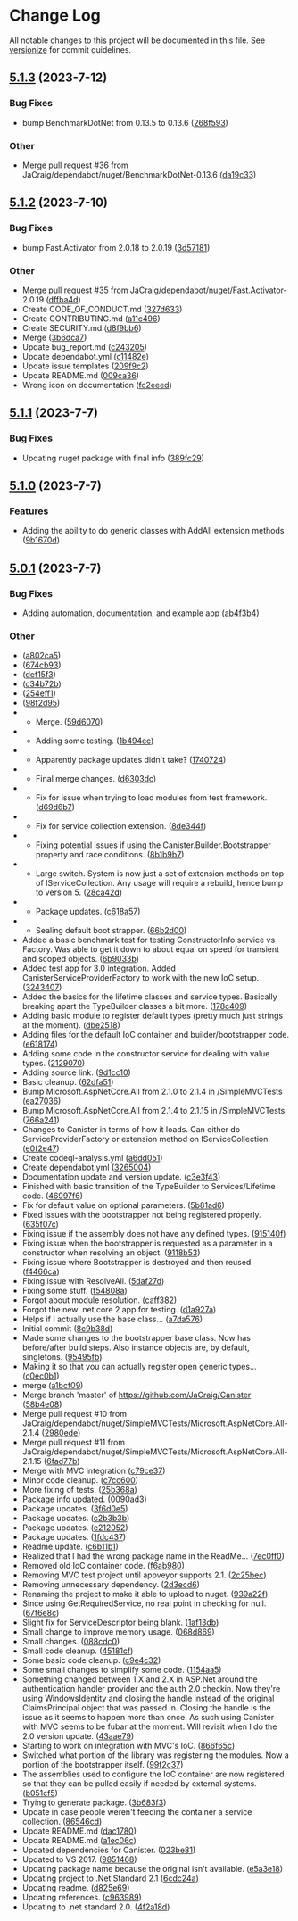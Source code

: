 # Change Log

All notable changes to this project will be documented in this file. See [versionize](https://github.com/versionize/versionize) for commit guidelines.

<a name="5.1.3"></a>
## [5.1.3](https://www.github.com/JaCraig/Canister/releases/tag/v5.1.3) (2023-7-12)

### Bug Fixes

* bump BenchmarkDotNet from 0.13.5 to 0.13.6 ([268f593](https://www.github.com/JaCraig/Canister/commit/268f5932a0abefe5f2144e17e6d1ad1036f09ef0))

### Other

* Merge pull request #36 from JaCraig/dependabot/nuget/BenchmarkDotNet-0.13.6 ([da19c33](https://www.github.com/JaCraig/Canister/commit/da19c3335a96de034df6d481dd2330f4f90d241d))

<a name="5.1.2"></a>
## [5.1.2](https://www.github.com/JaCraig/Canister/releases/tag/v5.1.2) (2023-7-10)

### Bug Fixes

* bump Fast.Activator from 2.0.18 to 2.0.19 ([3d57181](https://www.github.com/JaCraig/Canister/commit/3d571814f2569ea4f43c723da8bb78d0a25c42cd))

### Other

* Merge pull request #35 from JaCraig/dependabot/nuget/Fast.Activator-2.0.19 ([dffba4d](https://www.github.com/JaCraig/Canister/commit/dffba4d991455fa04514dcb3238cf66234541288))
* Create CODE_OF_CONDUCT.md ([327d633](https://www.github.com/JaCraig/Canister/commit/327d633454e0d56859be1323d759328dd87f4377))
* Create CONTRIBUTING.md ([a11c496](https://www.github.com/JaCraig/Canister/commit/a11c496d4ba8c289169f7437ae58aff732e4ed5b))
* Create SECURITY.md ([d8f9bb6](https://www.github.com/JaCraig/Canister/commit/d8f9bb60cd55d24fb46e4989984d298c9fd6761b))
* Merge ([3b6dca7](https://www.github.com/JaCraig/Canister/commit/3b6dca7c5ac9e963d6958d458d78cf4dd08c21ae))
* Update bug_report.md ([c243205](https://www.github.com/JaCraig/Canister/commit/c2432059ce680bba03c91675f3c76cf4d7a4ded1))
* Update dependabot.yml ([c11482e](https://www.github.com/JaCraig/Canister/commit/c11482e0742363408b680a2a1ab4d2fecd933733))
* Update issue templates ([209f9c2](https://www.github.com/JaCraig/Canister/commit/209f9c2f3ae689380f2e7e711d9aebad565aa5ff))
* Update README.md ([009ca36](https://www.github.com/JaCraig/Canister/commit/009ca3668780ad239ea871f59ac9f35f576d4929))
* Wrong icon on documentation ([fc2eeed](https://www.github.com/JaCraig/Canister/commit/fc2eeed19480af811a779e565babebe71ec6cd19))

<a name="5.1.1"></a>
## [5.1.1](https://www.github.com/JaCraig/Canister/releases/tag/v5.1.1) (2023-7-7)

### Bug Fixes

* Updating nuget package with final info ([389fc29](https://www.github.com/JaCraig/Canister/commit/389fc29c437650897eab1658f5884ebc65f069e8))

<a name="5.1.0"></a>
## [5.1.0](https://www.github.com/JaCraig/Canister/releases/tag/v5.1.0) (2023-7-7)

### Features

* Adding the ability to do generic classes with AddAll extension methods ([9b1670d](https://www.github.com/JaCraig/Canister/commit/9b1670decb7bf4566a6b0a38dff8d39717c2d54b))

<a name="5.0.1"></a>
## [5.0.1](https://www.github.com/JaCraig/Canister/releases/tag/v5.0.1) (2023-7-7)

### Bug Fixes

* Adding automation, documentation, and example app ([ab4f3b4](https://www.github.com/JaCraig/Canister/commit/ab4f3b490a414aed39f995786f5a9b7405ad312e))

### Other

*  ([a802ca5](https://www.github.com/JaCraig/Canister/commit/a802ca5d558dc62c0d6fb540a0cc6724c874a82e))
*  ([674cb93](https://www.github.com/JaCraig/Canister/commit/674cb93644919656dde8257ddcf6e951e02b74df))
*  ([def15f3](https://www.github.com/JaCraig/Canister/commit/def15f3bff09620c23e5a616bc84e1e442f2c59b))
*  ([c34b72b](https://www.github.com/JaCraig/Canister/commit/c34b72b246d40f74ef12b538188d99935b1789e4))
*  ([254eff1](https://www.github.com/JaCraig/Canister/commit/254eff121aa6a28b50e499fd206352ee0d1ade47))
*  ([98f2d95](https://www.github.com/JaCraig/Canister/commit/98f2d95936980b2eec0b23ef53aa050c1ae68b8e))
* -  Merge. ([59d6070](https://www.github.com/JaCraig/Canister/commit/59d60706618dc3d0f34f516a461c6e8e7d8cc48d))
* - Adding some testing. ([1b494ec](https://www.github.com/JaCraig/Canister/commit/1b494ec0d7e51ca0a77ae8b26c1548cb005214de))
* - Apparently package updates didn't take? ([1740724](https://www.github.com/JaCraig/Canister/commit/1740724bbc001d83c7ee3682fc89bdafce33ed53))
* - Final merge changes. ([d6303dc](https://www.github.com/JaCraig/Canister/commit/d6303dc3465765918fb166e575fd47ed0f6259d7))
* - Fix for issue when trying to load modules from test framework. ([d69d6b7](https://www.github.com/JaCraig/Canister/commit/d69d6b7c2e41f811cdf722b9a5240099d8dd5d89))
* - Fix for service collection extension. ([8de344f](https://www.github.com/JaCraig/Canister/commit/8de344f36aa212da3b8ef2885a9948de9c27face))
* - Fixing potential issues if using the Canister.Builder.Bootstrapper property and race conditions. ([8b1b9b7](https://www.github.com/JaCraig/Canister/commit/8b1b9b7a702336730eeddabcc1648e1ac385fe24))
* - Large switch. System is now just a set of extension methods on top of IServiceCollection. Any usage will require a rebuild, hence bump to version 5. ([28ca42d](https://www.github.com/JaCraig/Canister/commit/28ca42dbbea9892fed55d2c576f3e033d5138029))
* - Package updates. ([c618a57](https://www.github.com/JaCraig/Canister/commit/c618a57585194522e764cc201db9871425af2eea))
* - Sealing default boot strapper. ([66b2d00](https://www.github.com/JaCraig/Canister/commit/66b2d00f7567da502cbdf7f2ffa523ef247cec3f))
* Added a basic benchmark test for testing ConstructorInfo service vs Factory. Was able to get it down to about equal on speed for transient and scoped objects. ([6b9033b](https://www.github.com/JaCraig/Canister/commit/6b9033b626c7b0a665e28f302b94d9df683812da))
* Added test app for 3.0 integration. Added CanisterServiceProviderFactory to work with the new IoC setup. ([3243407](https://www.github.com/JaCraig/Canister/commit/32434075c1f8718f30194b3be85554644151f7df))
* Added the basics for the lifetime classes and service types. Basically breaking apart the TypeBuilder classes a bit more. ([178c409](https://www.github.com/JaCraig/Canister/commit/178c409e8f3318940af366bd8b08987b77ab39aa))
* Adding basic module to register default types (pretty much just strings at the moment). ([dbe2518](https://www.github.com/JaCraig/Canister/commit/dbe2518ef1305e90f65dcff4242f0f10a42bc9cd))
* Adding files for the default IoC container and builder/bootstrapper code. ([e618174](https://www.github.com/JaCraig/Canister/commit/e618174f16039deaac772377f7c7ef06a6fb33d3))
* Adding some code in the constructor service for dealing with value types. ([2129070](https://www.github.com/JaCraig/Canister/commit/21290701dab80697f23723b75622a2bb7b234412))
* Adding source link. ([9d1cc10](https://www.github.com/JaCraig/Canister/commit/9d1cc104b8ad3a50a3bb0273c2fb0ce0f10bff70))
* Basic cleanup. ([62dfa51](https://www.github.com/JaCraig/Canister/commit/62dfa5126df8b0ed309b23437ecef14f21148b60))
* Bump Microsoft.AspNetCore.All from 2.1.0 to 2.1.4 in /SimpleMVCTests ([ea27036](https://www.github.com/JaCraig/Canister/commit/ea27036406f6fb936f9a35b16e099708d342789b))
* Bump Microsoft.AspNetCore.All from 2.1.4 to 2.1.15 in /SimpleMVCTests ([766a241](https://www.github.com/JaCraig/Canister/commit/766a241a0fc74e078639bc7da612f1642b4f1cc9))
* Changes to Canister in terms of how it loads. Can either do ServiceProviderFactory or extension method on IServiceCollection. ([e0f2e47](https://www.github.com/JaCraig/Canister/commit/e0f2e47d91a4a7643969575a3fab3677ba117817))
* Create codeql-analysis.yml ([a6dd051](https://www.github.com/JaCraig/Canister/commit/a6dd051c6cb293312846e4f17d30d359408ef774))
* Create dependabot.yml ([3265004](https://www.github.com/JaCraig/Canister/commit/32650040205ec3d7ef09fbb8145f8a079accbb64))
* Documentation update and version update. ([c3e3f43](https://www.github.com/JaCraig/Canister/commit/c3e3f4319d743095a7a596cdeb1d79644e37bd0d))
* Finished with basic transition of the TypeBuilder to Services/Lifetime code. ([46997f6](https://www.github.com/JaCraig/Canister/commit/46997f66d04b895b1da88b62e8508a4a2dfe1040))
* Fix for default value on optional parameters. ([5b81ad6](https://www.github.com/JaCraig/Canister/commit/5b81ad65dd20d35b76457f321368e59406f68eae))
* Fixed issues with the bootstrapper not being registered properly. ([635f07c](https://www.github.com/JaCraig/Canister/commit/635f07c1412712f6edc6c1158dfd8f78b92d9078))
* Fixing issue if the assembly does not have any defined types. ([915140f](https://www.github.com/JaCraig/Canister/commit/915140f73dd4a7d0a6a1ab7e64ed4ac1b725a0d0))
* Fixing issue when the bootstrapper is requested as a parameter in a constructor when resolving an object. ([9118b53](https://www.github.com/JaCraig/Canister/commit/9118b53dadc760ecca17a58a7b3fbe059c0b8115))
* Fixing issue where Bootstrapper is destroyed and then reused. ([f4466ca](https://www.github.com/JaCraig/Canister/commit/f4466ca113c0be80cf8864b5e621b484f75d5e20))
* Fixing issue with ResolveAll. ([5daf27d](https://www.github.com/JaCraig/Canister/commit/5daf27dc491ada52b018f1c22ae5156045aaa091))
* Fixing some stuff. ([f54808a](https://www.github.com/JaCraig/Canister/commit/f54808a12f2e06db7e60eac03e8317508d577f92))
* Forgot about module resolution. ([caff382](https://www.github.com/JaCraig/Canister/commit/caff382339d2e5f5ad383ceef9e55becd3b8b7a8))
* Forgot the new .net core 2 app for testing. ([d1a927a](https://www.github.com/JaCraig/Canister/commit/d1a927ad0184fb4d18040e301d683ad2a47e36af))
* Helps if I actually use the base class... ([a7da576](https://www.github.com/JaCraig/Canister/commit/a7da576cff1857e6ab47f4ea58e571abb68c3369))
* Initial commit ([8c9b38d](https://www.github.com/JaCraig/Canister/commit/8c9b38de38b02f182728924e8d75c76c3eae7e68))
* Made some changes to the bootstrapper base class. Now has before/after build steps. Also instance objects are, by default, singletons. ([95495fb](https://www.github.com/JaCraig/Canister/commit/95495fb26f25f6fb419f7185f27ca655880b3cdf))
* Making it so that you can actually register open generic types... ([c0ec0b1](https://www.github.com/JaCraig/Canister/commit/c0ec0b155e971cd8c35c503b508b63357e36114a))
* merge ([a1bcf09](https://www.github.com/JaCraig/Canister/commit/a1bcf09593e1732702f009a254dd01174d13046c))
* Merge branch 'master' of https://github.com/JaCraig/Canister ([58b4e08](https://www.github.com/JaCraig/Canister/commit/58b4e08df77d228c659d76ce4f562dc3e63c77bf))
* Merge pull request #10 from JaCraig/dependabot/nuget/SimpleMVCTests/Microsoft.AspNetCore.All-2.1.4 ([2980ede](https://www.github.com/JaCraig/Canister/commit/2980edee1777ea986427276aff475d197c7e12a0))
* Merge pull request #11 from JaCraig/dependabot/nuget/SimpleMVCTests/Microsoft.AspNetCore.All-2.1.15 ([6fad77b](https://www.github.com/JaCraig/Canister/commit/6fad77bfa37ab8fe695d636c65ae5f5ae619e205))
* Merge with MVC integration ([c79ce37](https://www.github.com/JaCraig/Canister/commit/c79ce37dcb7906fcf3599a0fec7f1cf9274dab8f))
* Minor code cleanup. ([c7cc600](https://www.github.com/JaCraig/Canister/commit/c7cc6009b98064266290ee09a99592a22977e508))
* More fixing of tests. ([25b368a](https://www.github.com/JaCraig/Canister/commit/25b368a0e2de9a5960b7b84b0a82447c9536ca58))
* Package info updated. ([0090ad3](https://www.github.com/JaCraig/Canister/commit/0090ad37bb97526cad0eff0b69f0d333399686b5))
* Package updates. ([3f6d0e5](https://www.github.com/JaCraig/Canister/commit/3f6d0e5ab02b3208c24e5454bdf0ae23655c7684))
* Package updates. ([c2b3b3b](https://www.github.com/JaCraig/Canister/commit/c2b3b3b39ebd490469ea6690ca37f1ffff64b42c))
* Package updates. ([e212052](https://www.github.com/JaCraig/Canister/commit/e212052601efeb33b133fdf288e04834ef8348d3))
* Package updates. ([1fdc437](https://www.github.com/JaCraig/Canister/commit/1fdc4370bc8cfa93be85843327156661ad2d2c9f))
* Readme update. ([c6b11b1](https://www.github.com/JaCraig/Canister/commit/c6b11b143ac88e39d17a2161fcb7ce87078ad905))
* Realized that I had the wrong package name in the ReadMe... ([7ec0ff0](https://www.github.com/JaCraig/Canister/commit/7ec0ff081357975406a1d04d87b83e860b02907d))
* Removed old IoC container code. ([f6ab980](https://www.github.com/JaCraig/Canister/commit/f6ab980e7a6da55e330b365dec4e3c9fade50a14))
* Removing MVC test project until appveyor supports 2.1. ([2c25bec](https://www.github.com/JaCraig/Canister/commit/2c25becebb7ba829c0fa0a79c6ee36b15a7834a7))
* Removing unnecessary dependency. ([2d3ecd6](https://www.github.com/JaCraig/Canister/commit/2d3ecd6bf1cf57661a557d8621510fd8f8365742))
* Renaming the project to make it able to upload to nuget. ([939a22f](https://www.github.com/JaCraig/Canister/commit/939a22f511cfff5ed8417650a3cdc81c15364861))
* Since using GetRequiredService, no real point in checking for null. ([67f6e8c](https://www.github.com/JaCraig/Canister/commit/67f6e8c517e3be5db9be160b487bd79d2c176fda))
* Slight fix for ServiceDescriptor being blank. ([1af13db](https://www.github.com/JaCraig/Canister/commit/1af13dbd95c6a86cad851de7dd36961c83270e26))
* Small change to improve memory usage. ([068d869](https://www.github.com/JaCraig/Canister/commit/068d869bc4b5ffd35d0d96d0295a8ec19cb5864f))
* Small changes. ([088cdc0](https://www.github.com/JaCraig/Canister/commit/088cdc02385ea5531645d416b117cb6453b30f73))
* Small code cleanup. ([45181cf](https://www.github.com/JaCraig/Canister/commit/45181cfe22b6a5f0fbbf3c5ee869c501999e862f))
* Some basic code cleanup. ([c9e4c32](https://www.github.com/JaCraig/Canister/commit/c9e4c3202ce1b1fa75bd8bb3a43ee454d41fd9a7))
* Some small changes to simplify some code. ([1154aa5](https://www.github.com/JaCraig/Canister/commit/1154aa59b58549af552ce1bfd304815d070dd7e5))
* Something changed between 1.X and 2.X in ASP.Net around the authentication handler provider and the auth 2.0 checkin. Now they're using WindowsIdentity and closing the handle instead of the original ClaimsPrincipal object that was passed in. Closing the handle is the issue as it seems to happen more than once. As such using Canister with MVC seems to be fubar at the moment. Will revisit when I do the 2.0 version update. ([43aae79](https://www.github.com/JaCraig/Canister/commit/43aae795397a42fb2293016350e8b8a67f2122d0))
* Starting to work on integration with MVC's IoC. ([866f65c](https://www.github.com/JaCraig/Canister/commit/866f65ca589d91d8401d9321c8a098e33a801d79))
* Switched what portion of the library was registering the modules. Now a portion of the bootstrapper itself. ([99f2c37](https://www.github.com/JaCraig/Canister/commit/99f2c37be758456b29afcd6ce08c65f4232870ef))
* The assemblies used to configure the IoC container are now registered so that they can be pulled easily if needed by external systems. ([b051cf5](https://www.github.com/JaCraig/Canister/commit/b051cf516974baaadaa51c89895ce0d270c72dab))
* Trying to generate package. ([3b683f3](https://www.github.com/JaCraig/Canister/commit/3b683f36a0df8a3c62cf5300778dcd4b17d3990c))
* Update in case people weren't feeding the container a service collection. ([86546cd](https://www.github.com/JaCraig/Canister/commit/86546cd04ec099ca463741f636645238040baf58))
* Update README.md ([dac1780](https://www.github.com/JaCraig/Canister/commit/dac17800c18edd657bb2ff6a97c25e982400013d))
* Update README.md ([a1ec06c](https://www.github.com/JaCraig/Canister/commit/a1ec06c7a8d1c700d0d3f77e26480da25f1593c6))
* Updated dependencies for Canister. ([023be81](https://www.github.com/JaCraig/Canister/commit/023be81f17ef718b04c2f1f9dc5ed858f0675ac6))
* Updated to VS 2017. ([9851468](https://www.github.com/JaCraig/Canister/commit/985146804971bfe39a0b168357cc65dcf2906a8b))
* Updating package name because the original isn't available. ([e5a3e18](https://www.github.com/JaCraig/Canister/commit/e5a3e1814a47e593ed7ac8f283d591342b2fbdf3))
* Updating project to .Net Standard 2.1 ([6cdc24a](https://www.github.com/JaCraig/Canister/commit/6cdc24a20518a773a4129a243e2adfeb10186650))
* Updating readme. ([d825e69](https://www.github.com/JaCraig/Canister/commit/d825e692131b12a8ba80614f1758bccb129bf5a0))
* Updating references. ([c963989](https://www.github.com/JaCraig/Canister/commit/c963989a305b4c4f6ebc6ea1dcafe2854ba2496f))
* Updating to .net standard 2.0. ([4f2a18d](https://www.github.com/JaCraig/Canister/commit/4f2a18df60d45d6792f1b7de989ff824674adeda))

